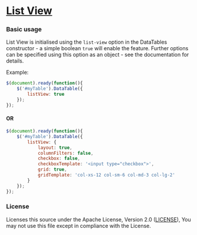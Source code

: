 # [List View](http://jeradrutnam.github.io/DataTables-ListView/)

### Basic usage

List View is initialised using the `list-view` option in the DataTables constructor - a simple boolean `true` will enable the feature. Further options can be specified using this option as an object - see the documentation for details.

Example:

```js
$(document).ready(function(){
    $('#myTable').DataTable({
    	listView: true
    });
});
```

#### OR

```js
$(document).ready(function(){
    $('#myTable').DataTable({
    	listView: {
            layout: true,
            columnFilters: false,
            checkbox: false,
            checkboxTemplate: '<input type="checkbox">',
            grid: true,
            gridTemplate: 'col-xs-12 col-sm-6 col-md-3 col-lg-2'
        }
    });
});
```
### License

Licenses this source under the Apache License, Version 2.0 ([LICENSE](LICENSE)), You may not use this file except in compliance with the License.
